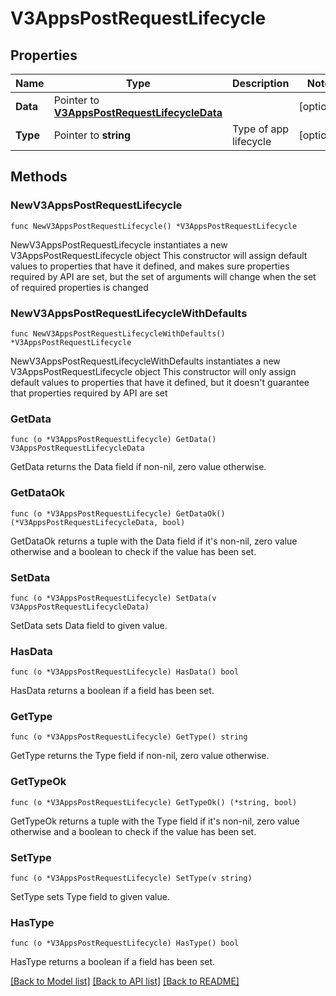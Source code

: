 # V3AppsPostRequestLifecycle

## Properties

Name | Type | Description | Notes
------------ | ------------- | ------------- | -------------
**Data** | Pointer to [**V3AppsPostRequestLifecycleData**](V3AppsPostRequestLifecycleData.md) |  | [optional] 
**Type** | Pointer to **string** | Type of app lifecycle | [optional] 

## Methods

### NewV3AppsPostRequestLifecycle

`func NewV3AppsPostRequestLifecycle() *V3AppsPostRequestLifecycle`

NewV3AppsPostRequestLifecycle instantiates a new V3AppsPostRequestLifecycle object
This constructor will assign default values to properties that have it defined,
and makes sure properties required by API are set, but the set of arguments
will change when the set of required properties is changed

### NewV3AppsPostRequestLifecycleWithDefaults

`func NewV3AppsPostRequestLifecycleWithDefaults() *V3AppsPostRequestLifecycle`

NewV3AppsPostRequestLifecycleWithDefaults instantiates a new V3AppsPostRequestLifecycle object
This constructor will only assign default values to properties that have it defined,
but it doesn't guarantee that properties required by API are set

### GetData

`func (o *V3AppsPostRequestLifecycle) GetData() V3AppsPostRequestLifecycleData`

GetData returns the Data field if non-nil, zero value otherwise.

### GetDataOk

`func (o *V3AppsPostRequestLifecycle) GetDataOk() (*V3AppsPostRequestLifecycleData, bool)`

GetDataOk returns a tuple with the Data field if it's non-nil, zero value otherwise
and a boolean to check if the value has been set.

### SetData

`func (o *V3AppsPostRequestLifecycle) SetData(v V3AppsPostRequestLifecycleData)`

SetData sets Data field to given value.

### HasData

`func (o *V3AppsPostRequestLifecycle) HasData() bool`

HasData returns a boolean if a field has been set.

### GetType

`func (o *V3AppsPostRequestLifecycle) GetType() string`

GetType returns the Type field if non-nil, zero value otherwise.

### GetTypeOk

`func (o *V3AppsPostRequestLifecycle) GetTypeOk() (*string, bool)`

GetTypeOk returns a tuple with the Type field if it's non-nil, zero value otherwise
and a boolean to check if the value has been set.

### SetType

`func (o *V3AppsPostRequestLifecycle) SetType(v string)`

SetType sets Type field to given value.

### HasType

`func (o *V3AppsPostRequestLifecycle) HasType() bool`

HasType returns a boolean if a field has been set.


[[Back to Model list]](../README.md#documentation-for-models) [[Back to API list]](../README.md#documentation-for-api-endpoints) [[Back to README]](../README.md)


